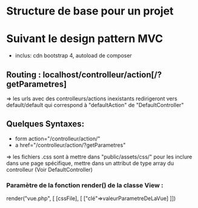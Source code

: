 # Structure de base pour un projet
# Suivant le design pattern MVC

- inclus: cdn bootstrap 4, autoload de composer

## Routing : localhost/controlleur/action[/?getParametres]
=> les urls avec des controlleurs/actions inexistants redirigeront vers default/default qui correspond à "defaultAction" de "DefaultController"

## Quelques Syntaxes:

 - form action="/controlleur/action/"
 - a href="/controlleur/action/?getParametres"

=> les fichiers .css sont à mettre dans "public/assets/css/"
pour les inclure dans une page spécifique, mettre dans un attribut de type array du controlleur (Voir DefaultController)

### Paramètre de la fonction render() de la classe View :
 render("vue.php", [ [cssFile], [ ["clé"=>valeurParametreDeLaVue] ]])

